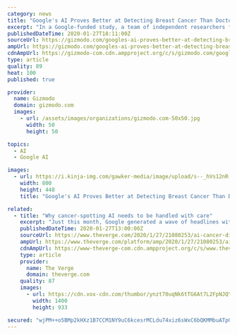 ```yaml
---
category: news
title: "Google's AI Proves Better at Detecting Breast Cancer Than Doctors"
excerpt: "In a Google-funded study, a team of independent researchers from various hospitals and universities, researchers from Google Health, and engineers from DeepMind (a Google-owned UK-based AI company) compared analyses of nearly 29,000 mammograms from UK and U.S.-sourced datasets. The study reports that they found 9.7% and 2.7% reductions in false ..."
publishedDateTime: 2020-01-27T18:11:00Z
sourceUrl: https://gizmodo.com/googles-ai-proves-better-at-detecting-breast-cancer-tha-1840773871
ampUrl: https://gizmodo.com/googles-ai-proves-better-at-detecting-breast-cancer-tha-1840773871/amp
cdnAmpUrl: https://gizmodo-com.cdn.ampproject.org/c/s/gizmodo.com/googles-ai-proves-better-at-detecting-breast-cancer-tha-1840773871/amp
type: article
quality: 89
heat: 100
published: true

provider:
  name: Gizmodo
  domain: gizmodo.com
  images:
    - url: /assets/images/organizations/gizmodo.com-50x50.jpg
      width: 50
      height: 50

topics:
  - AI
  - Google AI

images:
  - url: https://i.kinja-img.com/gawker-media/image/upload/s--_hVs12nR--/c_scale,f_auto,fl_progressive,q_80,w_800/qekkgajclhpxym2z6td1.png
    width: 800
    height: 448
    title: "Google's AI Proves Better at Detecting Breast Cancer Than Doctors"

related:
  - title: "Why cancer-spotting AI needs to be handled with care"
    excerpt: "Just this month, Google generated a wave of headlines with a study showing that its AI systems can spot breast cancer in mammograms more accurately than doctors. But for many in health care, what studies like these demonstrate is not just the promise of AI, but also its potential threat. They say that for all of the obvious abilities of ..."
    publishedDateTime: 2020-01-27T13:00:00Z
    sourceUrl: https://www.theverge.com/2020/1/27/21080253/ai-cancer-diagnosis-dangers-mammography-google-paper-accuracy
    ampUrl: https://www.theverge.com/platform/amp/2020/1/27/21080253/ai-cancer-diagnosis-dangers-mammography-google-paper-accuracy
    cdnAmpUrl: https://www-theverge-com.cdn.ampproject.org/c/s/www.theverge.com/platform/amp/2020/1/27/21080253/ai-cancer-diagnosis-dangers-mammography-google-paper-accuracy
    type: article
    provider:
      name: The Verge
      domain: theverge.com
    quality: 87
    images:
      - url: https://cdn.vox-cdn.com/thumbor/ynzt70uqNk6tTG6At7L2FpNJQYE=/0x0:2130x1420/1400x933/filters:focal(895x540:1235x880):no_upscale()/cdn.vox-cdn.com/uploads/chorus_image/image/66172649/VRG_ILLO_1777_AK_body_data.0.0.jpg
        width: 1400
        height: 933

secured: "wjPM++o5BMp2kHXz1B7CCM1NY9uC6kcesrMCLdu74xiz6sWxC6bQKMMbuATpGWhIF+1+uiJQO/MoTWxUp+FYBYaPUMi9YhewrvYvkINO6Ar6PU8Qq/ts8c2yB78sERsoGhpRu4s9ni8R9EdA1CeoH24UGdQAYpwyTSAc0mM1JhLxu3xqwplvSkjZOkQqeYffLA9jDrEa0EIEyuF4QrGKRSaiBjxmKqVFXRNaisDbyqKjKDnikuk1dyRxmeS7XAtEn+MKnrAo84xXb1ujWRikhwWafwSn2Yd6Zrejua/1WKCXazwRq/n9YO19OYLkPCT3sUIAvq6BEOdc7wPb+wrSQtN/wBqQFpWyYSmRJEMK55FGWg7RCpWNn4ifwkFTkYoZ0N5EPlCyckbUYdq+JKc22gVEWboDKuRPw6cKGYwYVuK2Kb8nbeiQ8IOFpL1B6ihAdROLkPUy71kCMJYpdK2EzA2NCs1QlgaWh0lakApcA7A=;LKQ57JWiYSudMMvdmkSGzA=="
---
```


